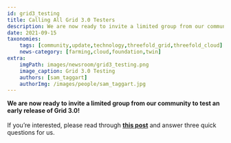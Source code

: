 ```yaml
---
id: grid3_testing
title: Calling All Grid 3.0 Testers
description: We are now ready to invite a limited group from our community to test an early release of Grid 3.0!
date: 2021-09-15
taxonomies:
    tags: [community,update,technology,threefold_grid,threefold_cloud]
    news-category: [farming,cloud,foundation,twin]
extra:
    imgPath: images/newsroom/grid3_testing.png
    image_caption: Grid 3.0 Testing
    authors: [sam_taggart]
    authorImg: /images/people/sam_taggart.jpg
---
```


**We are now ready to invite a limited group from our community to test an early release of Grid 3.0!**
<br/>
<br/>
If you’re interested, please read through **[this post](https://forum.threefold.io/t/join-the-grid-3-0-beta-testers-group/1194)** and answer three quick questions for us.

